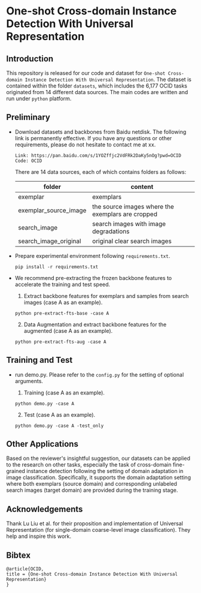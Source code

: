 # One-shot Cross-domain Instance Detection With Universal Representation

## Introduction

This repository is released for our code and dataset for `One-shot Cross-domain Instance Detection With Universal Representation`. The dataset is contained within the folder  `datasets`, which includes the 6,177 OCID tasks originated from 14 different data sources. The main codes are written and run under `python` platform.

## Preliminary

* Download datasets and backbones from Baidu netdisk. The following link is permanently effective. If you have any questions or other requirements, please do not hesitate to contact me at xx.

  ```
  Link: https://pan.baidu.com/s/1YOZffjc2VdFRk2DaKy5nOg?pwd=OCID 
  Code: OCID
  ```

  There are 14 data sources, each of which contains folders as follows:

  | folder                | content                                           |
  | --------------------- | ------------------------------------------------- |
  | exemplar              | exemplars                                         |
  | exemplar_source_image | the source images where the exemplars are cropped |
  | search_image          | search images with image degradations             |
  | search_image_original | original clear search images                      |

* Prepare experimental environment following `requirements.txt`.

  ```
  pip install -r requirements.txt
  ```

* We recommend pre-extracting the frozen backbone features to accelerate the training and test speed.

  1) Extract backbone features for exemplars and samples from search images (case A as an example).

  ```
  python pre-extract-fts-base -case A 
  ```

  2) Data Augmentation and extract backbone features for the augmented (case A as an example).

  ```
  python pre-extract-fts-aug -case A
  ```

## Training and Test

* run demo.py. Please refer to the `config.py` for the setting of optional arguments.

  1) Training (case A as an example).

  ```
  python demo.py -case A
  ```

  2) Test  (case A as an example).

  ```
  python demo.py -case A -test_only
  ```

## Other Applications

Based on the reviewer's insightful suggestion, our datasets can be applied to the research on other tasks, especially the task of cross-domain fine-grained instance detection following the setting of domain adaptation in image classification.  Specifically, it supports the domain adaptation setting where both exemplars (source domain) and corresponding unlabeled search images (target domain) are provided during the training stage.  

## Acknowledgements

Thank Lu Liu et al. for their proposition and implementation of Universal Representation (for single-domain coarse-level image classification). They help and inspire this work.

## Bibtex

```
@article{OCID,
title = {One-shot Cross-domain Instance Detection With Universal Representation}
}
```
